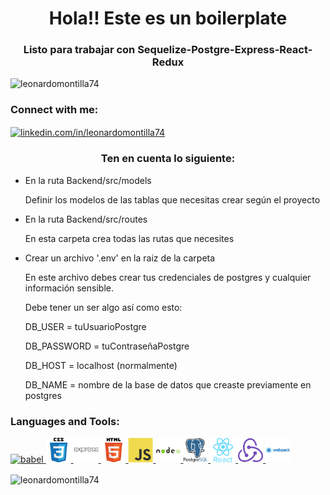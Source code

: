 
<h1 align="center">Hola!! Este es un boilerplate</h1>
<h3 align="center">Listo para trabajar con Sequelize-Postgre-Express-React-Redux</h3>

<p align="left"> <img src="https://komarev.com/ghpvc/?username=leonardomontilla74&label=Profile%20views&color=0e75b6&style=flat" alt="leonardomontilla74" /> </p>

<h3 align="left">Connect with me:</h3>
<p align="left">
<a href="https://linkedin.com/in/leonardomontilla74" target="blank"><img align="center" src="https://raw.githubusercontent.com/rahuldkjain/github-profile-readme-generator/master/src/images/icons/Social/linked-in-alt.svg" alt="linkedin.com/in/leonardomontilla74" height="30" width="40" /></a>
</p>

<h3 align="center">Ten en cuenta lo siguiente:</h3>
<ul>
    <li>En la ruta Backend/src/models</li>
        <p>Definir los modelos de las tablas que necesitas crear según el proyecto</p>
    <li>En la ruta Backend/src/routes</li>
        <p>En esta carpeta crea todas las rutas que necesites</p>
    <li>Crear un archivo '.env' en la raiz de la carpeta</li>
        <p>En este archivo debes crear tus credenciales de postgres y cualquier información sensible.</P>
        <p>Debe tener un ser algo así como esto:
            <p>DB_USER = tuUsuarioPostgre</p>
            <p>DB_PASSWORD = tuContraseñaPostgre</p>
            <p>DB_HOST = localhost (normalmente)</p>
            <p>DB_NAME = nombre de la base de datos que creaste previamente en postgres</p>
        </p>
</ul>

<h3 align="left">Languages and Tools:</h3>
<p align="left"> <a href="https://babeljs.io/" target="_blank" rel="noreferrer"> <img src="https://www.vectorlogo.zone/logos/babeljs/babeljs-icon.svg" alt="babel" width="40" height="40"/> </a> <a href="https://www.w3schools.com/css/" target="_blank" rel="noreferrer"> <img src="https://raw.githubusercontent.com/devicons/devicon/master/icons/css3/css3-original-wordmark.svg" alt="css3" width="40" height="40"/> </a> <a href="https://expressjs.com" target="_blank" rel="noreferrer"> <img src="https://raw.githubusercontent.com/devicons/devicon/master/icons/express/express-original-wordmark.svg" alt="express" width="40" height="40"/> </a> <a href="https://www.w3.org/html/" target="_blank" rel="noreferrer"> <img src="https://raw.githubusercontent.com/devicons/devicon/master/icons/html5/html5-original-wordmark.svg" alt="html5" width="40" height="40"/> </a> <a href="https://developer.mozilla.org/en-US/docs/Web/JavaScript" target="_blank" rel="noreferrer"> <img src="https://raw.githubusercontent.com/devicons/devicon/master/icons/javascript/javascript-original.svg" alt="javascript" width="40" height="40"/> </a> <a href="https://nodejs.org" target="_blank" rel="noreferrer"> <img src="https://raw.githubusercontent.com/devicons/devicon/master/icons/nodejs/nodejs-original-wordmark.svg" alt="nodejs" width="40" height="40"/> </a> <a href="https://www.postgresql.org" target="_blank" rel="noreferrer"> <img src="https://raw.githubusercontent.com/devicons/devicon/master/icons/postgresql/postgresql-original-wordmark.svg" alt="postgresql" width="40" height="40"/> </a> <a href="https://reactjs.org/" target="_blank" rel="noreferrer"> <img src="https://raw.githubusercontent.com/devicons/devicon/master/icons/react/react-original-wordmark.svg" alt="react" width="40" height="40"/> </a> <a href="https://redux.js.org" target="_blank" rel="noreferrer"> <img src="https://raw.githubusercontent.com/devicons/devicon/master/icons/redux/redux-original.svg" alt="redux" width="40" height="40"/> </a> <a href="https://webpack.js.org" target="_blank" rel="noreferrer"> <img src="https://raw.githubusercontent.com/devicons/devicon/d00d0969292a6569d45b06d3f350f463a0107b0d/icons/webpack/webpack-original-wordmark.svg" alt="webpack" width="40" height="40"/> </a> </p>

<p><img align="center" src="https://github-readme-stats.vercel.app/api/top-langs?username=leonardomontilla74&show_icons=true&locale=en&layout=compact" alt="leonardomontilla74" /></p>
